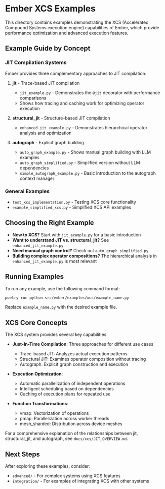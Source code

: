 # Ember XCS Examples

This directory contains examples demonstrating the XCS (Accelerated Compound Systems execution engine) capabilities of Ember, which provide performance optimization and advanced execution features.

## Example Guide by Concept

### JIT Compilation Systems

Ember provides three complementary approaches to JIT compilation:

1. **jit** - Trace-based JIT compilation
   - `jit_example.py` - Demonstrates the `@jit` decorator with performance comparisons
   - Shows how tracing and caching work for optimizing operator execution

2. **structural_jit** - Structure-based JIT compilation
   - `enhanced_jit_example.py` - Demonstrates hierarchical operator analysis and optimization

3. **autograph** - Explicit graph building
   - `auto_graph_example.py` - Shows manual graph building with LLM examples
   - `auto_graph_simplified.py` - Simplified version without LLM dependencies
   - `simple_autograph_example.py` - Basic introduction to the autograph context manager

### General Examples

- `test_xcs_implementation.py` - Testing XCS core functionality
- `example_simplified_xcs.py` - Simplified XCS API examples

## Choosing the Right Example

- **New to XCS?** Start with `jit_example.py` for a basic introduction
- **Want to understand JIT vs. structural_jit?** See `enhanced_jit_example.py`
- **Need manual graph control?** Check out `auto_graph_simplified.py`
- **Building complex operator compositions?** The hierarchical analysis in `enhanced_jit_example.py` is most relevant

## Running Examples

To run any example, use the following command format:

```bash
poetry run python src/ember/examples/xcs/example_name.py
```

Replace `example_name.py` with the desired example file.

## XCS Core Concepts

The XCS system provides several key capabilities:

- **Just-In-Time Compilation**: Three approaches for different use cases
  - Trace-based JIT: Analyzes actual execution patterns
  - Structural JIT: Examines operator composition without tracing
  - Autograph: Explicit graph construction and execution

- **Execution Optimization**:
  - Automatic parallelization of independent operations
  - Intelligent scheduling based on dependencies
  - Caching of execution plans for repeated use

- **Function Transformations**:
  - vmap: Vectorization of operations
  - pmap: Parallelization across worker threads
  - mesh_sharded: Distribution across device meshes

For a comprehensive explanation of the relationships between jit, structural_jit, and autograph, see `docs/xcs/JIT_OVERVIEW.md`.

## Next Steps

After exploring these examples, consider:

- `advanced/` - For complex systems using XCS features
- `integration/` - For examples of integrating XCS with other systems
